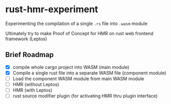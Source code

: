 # rust-hmr-experiment

Experimenting the compilation of a single `.rs` file into `.wasm` module


Ultimately try to make Proof of Concept for HMR on rust web frontend framework (Leptos)

## Brief Roadmap

- [x] compile whole cargo project into WASM (main module)
- [x] Compile a single rust file into a separate WASM file (component module)
- [ ] Load the component WASM module from main WASM module
- [ ] HMR (without Leptos)
- [ ] HMR (with Leptos)
- [ ] rust source modifier plugin (for activating HMR thru plugin interface)
